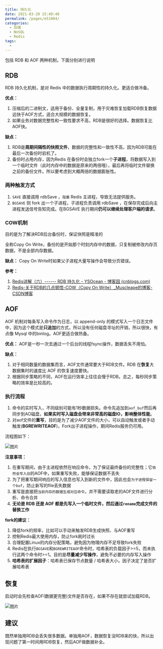```yaml
---
title: 持久化
date: 2021-03-20 15:49:48
permalink: /pages/e51004/
categories:
  - 后端
  - NoSQL
  - Redis
tags:
  - 
---
```


包括 RDB 和 AOF 两种机制，下面分别进行说明

## RDB

RDB 持久化机制，是对 Redis 中的数据执行周期性的持久化。更适合做冷备。

**优点：**

1. 压缩后的二进制文，适用于备份、全量复制，用于灾难恢复加载RDB恢复数据远快于AOF方式，适合大规模的数据恢复。
2. 如果业务对数据完整性和一致性要求不高，RDB是很好的选择。数据恢复比AOF快。

**缺点：**

1. RDB是**周期间隔性的快照文件**，数据的完整性和一致性不高，因为RDB可能在最后一次备份时宕机了。
2. 备份时占用内存，因为Redis 在备份时会独立fork一个**子进程**，将数据写入到一个临时文件（此时内存中的数据是原来的两倍哦），最后再将临时文件替换之前的备份文件。所以要考虑到大概两倍的数据膨胀性。

### 两种触发方式

1. `SAVE` 直接调用 rdbSave ，`阻塞` Redis 主进程，导致无法提供服务。
2. `BGSAVE` 则 fork 出一个子进程，子进程负责调用 rdbSave ，在保存完成后向主进程发送信号告知完成。在BGSAVE 执行期间**仍可以继续处理客户端的请求**。

### COW机制

目的是为了解决RDB后台备份时，保证快照是精准的

全称Copy On Write，备份的是开始那个时刻内存中的数据，只复制被修改内存页数据，不是全部内存数据。

**缺点：** Copy On Write时如果父子进程大量写操作会导致分页错误。

**参考：**

1. [Redis详解（六）------ RDB 持久化 - YSOcean - 博客园 (cnblogs.com)](https://www.cnblogs.com/ysocean/p/9114268.html)
2. [Redis-关于RDB的几点顿悟-COW（Copy On Write）_Muscleape的博客-CSDN博客](https://blog.csdn.net/Muscleape/article/details/105670481)

## AOF

AOF 机制对每条写入命令作为日志，以 append-only 的模式写入一个日志文件中，因为这个模式是**只追加**的方式，所以没有任何磁盘寻址的开销，所以很快，有点像 Mysql 中的binlog。AOF更适合做热备。

**优点：** AOF是一秒一次去通过一个后台的线程fsync操作，数据丢失不用怕。

**缺点：**

1. 对于相同数量的数据集而言，AOF文件通常要大于RDB文件。RDB 在**恢复**大数据集时的速度比 AOF 的恢复速度要快。
2. 根据同步策略的不同，AOF在运行效率上往往会慢于RDB。总之，每秒同步策略的效率是比较高的。

### 执行流程

1. 命令的实时写入，不同级别可能有1秒数据损失。命令先追加到`aof_buf`然后再同步到AO磁盘，**如果实时写入磁盘会带来非常高的磁盘IO，影响整体性能**。
2. 对aof文件的**重写**，目的是为了减少AOF文件的大小，可以自动触发或者手动触发(**BGREWRITEAOF**)，Fork出子进程操作，期间Redis服务仍可用。

流程图如下：

![图片](https://img.xiaoyou66.com/2021/03/21/61cdc99df3f70.png)

**注意事项：**

1. 在重写期间，由于主进程依然在响应命令，为了保证最终备份的完整性；它`依然会写入旧`的AOF中，如果重写失败，能够保证数据不丢失
2. 为了把重写期间响应的写入信息也写入到新的文件中，因此也会`为子进程保留一个buf`，防止新写的file丢失数据
3. 重写是直接把`当前内存的数据生成对应命令`，并不需要读取老的AOF文件进行分析、命令合并
4. **无论是 RDB 还是 AOF 都是先写入一个临时文件，然后通过`rename`完成文件的替换工作**

**fork的建议：**

1. 降低fork的频率，比如可以手动来触发RDB生成快照、与AOF重写
2. 控制Redis最大使用内存，防止fork耗时过长
3. 合理配置Linux的内存分配策略，避免因为物理内存不足导致fork失败
4. Redis在执行`BGSAVE`和`BGREWRITEAOF`命令时，哈希表的负载因子>=5，而未执行这两个命令时>=1。目的是**尽量减少写操作**，避免不必要的内存写入操作
5. **哈希表的扩展因子**：哈希表已保存节点数量 / 哈希表大小。因子决定了是否扩展哈希表

## 恢复

启动时会先检查AOF(数据更完整)文件是否存在，如果不存在就尝试加载RDB。

![图片](https://img.xiaoyou66.com/2021/03/21/f5e3fbb0d1606.png)

## 建议

既然单独用RDB会丢失很多数据。单独用AOF，数据恢复没RDB来的快，所以出现问题了第一时间用RDB恢复，然后AOF做数据补全。